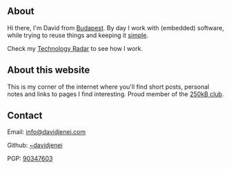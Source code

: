 About
-----

Hi there, I'm David from [Budapest]. By day I work with (embedded)
software, while trying to reuse things and keeping it [simple].

Check my [Technology Radar] to see how I work.

About this website
------------------

This is my corner of the internet where you'll find short posts,
personal notes and links to pages I find interesting. Proud member of
the [250kB club].

Contact
-------

Email: [<info@davidjenei.com>]

Github: [\~davidjenei]

PGP: [90347603]

  [About]: #about
  [About this website]: #about-this-website
  [Contact]: #contact
  [Budapest]: https://en.wikipedia.org/wiki/Budapest
  [simple]: http://www.catb.org/~esr/writings/taoup/html/ch01s07.html
  [Technology Radar]: ./radar.html
  [250kB club]: https://250kb.club/davidjenei-com/
  [<info@davidjenei.com>]: mailto:info@davidjenei.com
  [\~davidjenei]: https://github.com/davidjenei/
  [90347603]: http://pgp.mit.edu/pks/lookup?op=get&search=0x26C53F3E90347603
